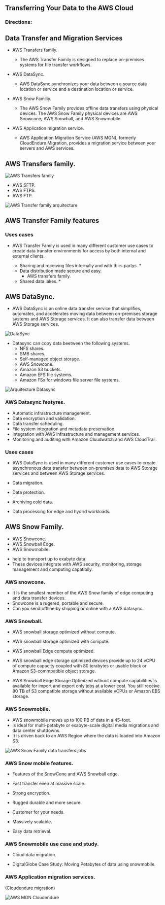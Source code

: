 ## Transferring Your Data to the AWS Cloud

### Directions:

## Data Transfer and Migration Services 

+ AWS Transfers family. 

    * The AWS Transfer Family is designed to replace on-premises systems for file transfer workflows.

+ AWS DataSync.

    * AWS DataSync synchronizes your data between a source data location or service and a destination location or service.

+ AWS Snow Familiy.

    * The AWS Snow Family provides offline data transfers using physical devices. The AWS Snow Family physical devices are AWS Snowcone, AWS Snowball, and AWS Snowmobile.

+ AWS Application migration service.

    * AWS Application Migration Service (AWS MGN), formerly CloudEndure Migration, provides a migration service between your servers and AWS services.

## AWS Transfers family.

![AWS Transfers family](image-3.png)

+ AWS SFTP.
+ AWS FTPS.
+ AWS FTP.

![AWS Transfer family arquitecture](image-4.png) 

## AWS Transfer Family features

### Uses cases

+ AWS Transfer Family is used in many different customer use cases to create data transfer environments for access by both internal and external clients.

    * Sharing and receiving files internally and with thirs partys.
      * 
    * Data distribution made secure and easy.
      * AWS transfers family.
    * Shared data lakes.
      * 

## AWS DataSync.

+ AWS DataSync is an online data transfer service that simplifies, automates, and accelerates moving data between on-premises storage systems and AWS Storage services. It can also transfer data between AWS Storage services. 

![DataSync](image-5.png)

+ Datasync can copy data beetween the following systems.
    *   NFS shares.
    *   SMB shares.
    *   Self-managed object storage.
    *   AWS Snowcone.
    *   Amazon S3 buckets.
    *   Amazon EFS file systems.
    *   Amazon FSx for windows file server file systems.
  
![Arquitecture Datasync](image-6.png)

### AWS Datasync featyres.

+ Automatic infrastructure management.
+ Data encryption and validation.
+ Data transfer scheduling.
+ File system integration and metadata preservation.
+ Integration with AWS infrastructure and management services.
+ Monitoring and auditing with Amazon Cloudwatch and AWS CloudTrail.

### Uses cases

+ AWS DataSync is used in many different customer use cases to create asynchronous data transfer between on-premises data to AWS Storage services and between AWS Storage services.

+ Data migration.

+ Data protection.

+ Archiving cold data.

+ Data processing for edge and hydrid workloads.

## AWS Snow Family.

+ AWS Snowcone.
+ AWS Snowball Edge.
+ AWS Snowmobile.

* help to transport up to exabyte data.
* These devices integrate with AWS security, monitoring, storage management and computing capatibily.

### AWS snowcone.

+ It is the smallest member of the AWS Snow family of edge computing and data transfer devices.
+ Snowcone is a rugered, portable and secure.
+ Can you send offline by shipping or online with a AWS datasync.

### AWS Snowball.

+ AWS snowball storage optimized without compute.
+ AWS snowball storage optimized with compute.
+ AWS snowball Edge compute optimized.

+ AWS snowball edge storage optimized devices provide up to 24 vCPU of compute capacity coupled with 80 terabytes or usable block or Amazon S3-commpatible object storage.

+ AWS Snowball Edge Storage Optimized without compute capabilities is available for import and export only jobs at a lower cost. You still receive 80 TB of S3 compatible storage without available vCPUs or Amazon EBS storage.

### AWS Snowmobile.

+ AWS snowmobile moves up to 100 PB of data in a 45-foot.
+ Is ideal for multi-petabyte or exabyte-scale digital media migrations and data center shutdowns.
+ It is driven back to an AWS Region where the data is loaded into Amazon S3.

![AWS Snow Family data transfers jobs](image-7.png)

### AWS Snow mobile features.

+ Features of the SnowCone and AWS Snowball edge.

+ Fast transfer even at massive scale.
+ Strong encryption.
+ Rugged durable and more secure.
+ Customer for your needs.
+ Massively scalable.
+ Easy data retrieval.

### AWS Snowmobile use case and study.

+ Cloud data migration.

+ DigitalGlobe Case Study: Moving Petabytes of data using snowmobile.

### AWS Application migration services.

(Cloudendure migration)

![AWS MGN Cloudendure](image-8.png)



